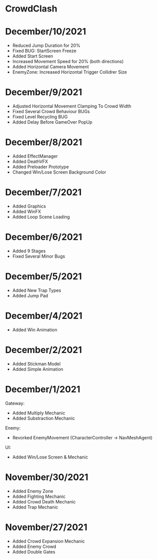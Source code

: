 # CrowdClash

# December/10/2021

- Reduced Jump Duration for 20%
- Fixed BUG: StartScreen Freeze
- Added Start Screen
- Increased Movement Speed for 20% (both directions)
- Added Horizontal Camera Movement
- EnemyZone: Increased Horizontal Trigger Collidrer Size

# December/9/2021

- Adjusted Horizontal Movement Clamping To Crowd Width
- Fixed Several Crowd Behaviour BUGs
- Fixed Level Recycling BUG
- Added Delay Before GameOver PopUp

# December/8/2021

- Added EffectManager
- Added DeathVFX
- Added Preloader Prototype
- Changed Win/Lose Screen Background Color

# December/7/2021

- Added Graphics
- Added WinFX
- Added Loop Scene Loading

# December/6/2021

- Added 9 Stages
- Fixed Several Minor Bugs

# December/5/2021

- Added New Trap Types
- Added Jump Pad

# December/4/2021

- Added Win Animation

# December/2/2021

- Added Stickman Model
- Added Simple Animation

# December/1/2021

Gateway:
- Added Multiply Mechanic 
- Added Substraction Mechanic

Enemy:
- Revorked EnemyMovement (CharacterController -> NavMeshAgent)

UI:
- Added Win/Lose Screen & Mechanic

# November/30/2021

- Added Enemy Zone
- Added Fighting Mechanic
- Added Crowd Death Mechanic
- Added Trap Mechanic

# November/27/2021

- Added Crowd Expansion Mechanic
- Added Enemy Crowd
- Added Double Gates